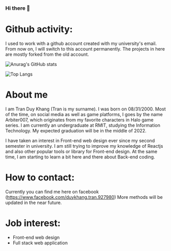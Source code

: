 ### Hi there 👋

# Github activity:
I used to work with a github account created with my university's email. From now on, I will switch to this account permanently. The projects in here are mostly forked from the old account.

![Anurag's GitHub stats](https://github-readme-stats.vercel.app/api?username=duykhang0800&show_icons=true&theme=radical&count_private=true)

![Top Langs](https://github-readme-stats.vercel.app/api/top-langs/?username=duykhang0800&layout=compact&exclude_repo=machine-learning,fastpageblog)

<!--
**duykhang0800/duykhang0800** is a ✨ _special_ ✨ repository because its `README.md` (this file) appears on your GitHub profile.

Here are some ideas to get you started:

- 🔭 I’m currently working on ...
- 🌱 I’m currently learning ...
- 👯 I’m looking to collaborate on ...
- 🤔 I’m looking for help with ...
- 💬 Ask me about ...
- 📫 How to reach me: ...
- 😄 Pronouns: ...
- ⚡ Fun fact: ...
-->

# About me
I am Tran Duy Khang (Tran is my surname). I was born on 08/31/2000. Most of the time, on social media as well as game platforms, I goes by the name Arbiter007, which originates from my favorite characters in Halo game series. I am currently an undergraduate at RMIT, studying the Information Technology. My expected graduation will be in the middle of 2022.

I have taken an interest in Front-end web design ever since my second semester in university. I am still trying to improve my knowledge of Reactjs and also other popular tools or library for Front-end design. At the same time, I am starting to learn a bit here and there about Back-end coding.

# How to contact:
Currently you can find me here on facebook (https://www.facebook.com/duykhang.tran.927980)
More methods will be updated in the near future.

# Job interest: 
- Front-end web design
- Full stack web application
